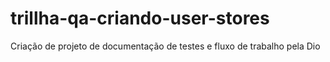 # trillha-qa-criando-user-stores
Criação de projeto de documentação de testes e fluxo de trabalho pela Dio
